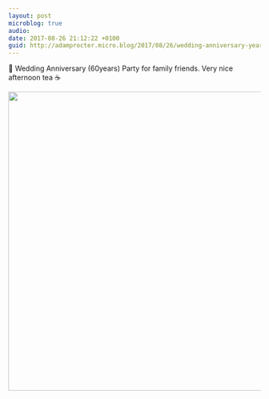 ```yaml
---
layout: post
microblog: true
audio: 
date: 2017-08-26 21:12:22 +0100
guid: http://adamprocter.micro.blog/2017/08/26/wedding-anniversary-years.html
---
```

💎 Wedding Anniversary (60years) Party for family friends. Very nice afternoon tea ☕️

<img src="http://discursive.adamprocter.co.uk/uploads/2017/59c44cf90b.jpg" width="600" height="596" />
